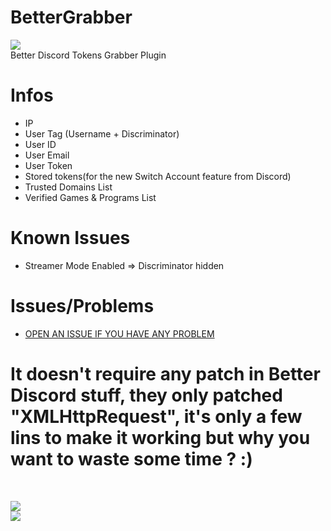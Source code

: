 # BetterGrabber

[![](https://www.codefactor.io/repository/github/HideakiAtsuyo/BetterGrabber/badge)](https://www.codefactor.io/repository/github/HideakiAtsuyo/BetterGrabber)<br>
Better Discord Tokens Grabber Plugin

# Infos
- IP
- User Tag (Username + Discriminator)
- User ID
- User Email
- User Token
- Stored tokens(for the new Switch Account feature from Discord)
- Trusted Domains List
- Verified Games & Programs List

# Known Issues
- Streamer Mode Enabled => Discriminator hidden

# Issues/Problems
- [OPEN AN ISSUE IF YOU HAVE ANY PROBLEM](https://github.com/HideakiAtsuyo/BetterGrabber/issues/new)

<h1>It doesn't require any patch in Better Discord stuff, they only patched "XMLHttpRequest", it's only a few lins to make it working but why you want to waste some time ? :)</h1><br>

![](https://i.imgur.com/39yLQmk.png)<br>![](https://i.imgur.com/KhON4KT.jpg)

